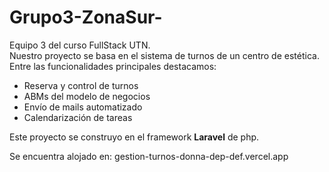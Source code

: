 # Grupo3-ZonaSur-

Equipo 3 del curso FullStack UTN. <br />
Nuestro proyecto se basa en el sistema de turnos de un centro de estética. <br />
Entre las funcionalidades principales destacamos: <br />

* Reserva y control de turnos
* ABMs del modelo de negocios
* Envío de mails automatizado
* Calendarización de tareas

Este proyecto se construyo en el framework **Laravel** de php.

Se encuentra alojado en: gestion-turnos-donna-dep-def.vercel.app
